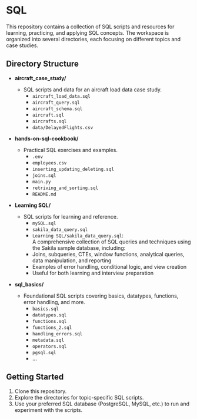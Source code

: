 # SQL

This repository contains a collection of SQL scripts and resources for learning, practicing, and applying SQL concepts. The workspace is organized into several directories, each focusing on different topics and case studies.

## Directory Structure

- **aircraft_case_study/**
  - SQL scripts and data for an aircraft load data case study.
    - `aircraft_load_data.sql`
    - `aircraft_query.sql`
    - `aircraft_schema.sql`
    - `aircraft.sql`
    - `aircrafts.sql`
    - `data/DelayedFlights.csv`

- **hands-on-sql-cookbook/**
  - Practical SQL exercises and examples.
    - `.env`
    - `employees.csv`
    - `inserting_updating_deleting.sql`
    - `joins.sql`
    - `main.py`
    - `retriving_and_sorting.sql`
    - `README.md`

- **Learning SQL/**
  - SQL scripts for learning and reference.
    - `mySQL.sql`
    - `sakila_data_query.sql`
    - `Learning SQL/sakila_data_query.sql`:  
    A comprehensive collection of SQL queries and techniques using the Sakila sample database, including:
    - Joins, subqueries, CTEs, window functions, analytical queries, data manipulation, and reporting
    - Examples of error handling, conditional logic, and view creation
    - Useful for both learning and interview preparation

- **sql_basics/**
  - Foundational SQL scripts covering basics, datatypes, functions, error handling, and more.
    - `basics.sql`
    - `datatypes.sql`
    - `functions.sql`
    - `functions_2.sql`
    - `handling_errors.sql`
    - `metadata.sql`
    - `operators.sql`
    - `pgsql.sql`
    - ...

## Getting Started

1. Clone this repository.
2. Explore the directories for topic-specific SQL scripts.
3. Use your preferred SQL database (PostgreSQL, MySQL, etc.) to run and experiment with the scripts.

